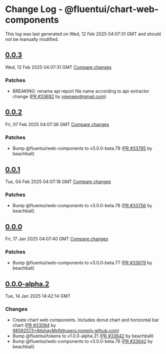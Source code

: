 # Change Log - @fluentui/chart-web-components

This log was last generated on Wed, 12 Feb 2025 04:07:31 GMT and should not be manually modified.

<!-- Start content -->

## [0.0.3](https://github.com/microsoft/fluentui/tree/@fluentui/chart-web-components_v0.0.3)

Wed, 12 Feb 2025 04:07:31 GMT 
[Compare changes](https://github.com/microsoft/fluentui/compare/@fluentui/chart-web-components_v0.0.2..@fluentui/chart-web-components_v0.0.3)

### Patches

- BREAKING: rename api report file name according to api-extractor change ([PR #33692](https://github.com/microsoft/fluentui/pull/33692) by vgenaev@gmail.com)

## [0.0.2](https://github.com/microsoft/fluentui/tree/@fluentui/chart-web-components_v0.0.2)

Fri, 07 Feb 2025 04:07:36 GMT 
[Compare changes](https://github.com/microsoft/fluentui/compare/@fluentui/chart-web-components_v0.0.1..@fluentui/chart-web-components_v0.0.2)

### Patches

- Bump @fluentui/web-components to v3.0.0-beta.79 ([PR #33795](https://github.com/microsoft/fluentui/pull/33795) by beachball)

## [0.0.1](https://github.com/microsoft/fluentui/tree/@fluentui/chart-web-components_v0.0.1)

Tue, 04 Feb 2025 04:07:18 GMT 
[Compare changes](https://github.com/microsoft/fluentui/compare/@fluentui/chart-web-components_v0.0.0..@fluentui/chart-web-components_v0.0.1)

### Patches

- Bump @fluentui/web-components to v3.0.0-beta.78 ([PR #33756](https://github.com/microsoft/fluentui/pull/33756) by beachball)

## [0.0.0](https://github.com/microsoft/fluentui/tree/@fluentui/chart-web-components_v0.0.0)

Fri, 17 Jan 2025 04:07:40 GMT 
[Compare changes](https://github.com/microsoft/fluentui/compare/@fluentui/chart-web-components_v0.0.0-alpha.2..@fluentui/chart-web-components_v0.0.0)

### Patches

- Bump @fluentui/web-components to v3.0.0-beta.77 ([PR #33679](https://github.com/microsoft/fluentui/pull/33679) by beachball)

## [0.0.0-alpha.2](https://github.com/microsoft/fluentui/tree/@fluentui/chart-web-components_v0.0.0-alpha.2)

Tue, 14 Jan 2025 14:42:14 GMT

### Changes

- Create chart web components. Includes donut chart and horizontal bar chart ([PR #33084](https://github.com/microsoft/fluentui/pull/33084) by 98592573+AtishayMsft@users.noreply.github.com)
- Bump @fluentui/tokens to v1.0.0-alpha.21 ([PR #33642](https://github.com/microsoft/fluentui/pull/33642) by beachball)
- Bump @fluentui/web-components to v3.0.0-beta.76 ([PR #33642](https://github.com/microsoft/fluentui/pull/33642) by beachball)
